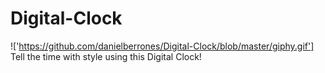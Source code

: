 # Digital-Clock
!['https://github.com/danielberrones/Digital-Clock/blob/master/giphy.gif']
Tell the time with style using this Digital Clock!
